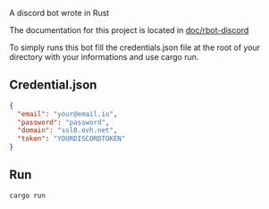 A discord bot wrote in Rust

The documentation for this project is located in [doc/rbot-discord](doc/rbot_discord/index.html)

To simply runs this bot fill the credentials.json file at the root of your directory with your informations
and use cargo run.

## Credential.json

```json
{
  "email": "your@email.io",
  "password": "password",
  "domain": "ssl0.ovh.net",
  "token": "YOURDISCORDTOKEN"
}
```

## Run

`cargo run`
